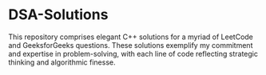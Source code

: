 # DSA-Solutions
This repository comprises elegant C++ solutions for a myriad of LeetCode and GeeksforGeeks questions. These solutions exemplify my commitment and expertise in problem-solving, with each line of code reflecting strategic thinking and algorithmic finesse.

